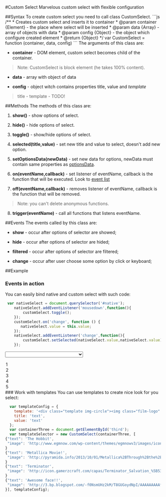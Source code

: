 #Custom Select
Marvelous custom select with flexible configuration
<div id="first"></div>
##Syntax
To create custom select you need to call class CustomSelect.
```js
  /**
   * Creates custom select and inserts it to container
   * @param container {Element} - the place where select will be inserted
   * @param data {Array} - array of objects with data
   * @param config {Object} - the object which configure created element
   * @return {Object}
   */
    var CustomSelect = function (container, data, config)
```
The arguments of this class are:

* **container** - DOM element, custom select becomes child of the container. 
> Note: CustomSelect is block element (he takes 100% content).
* **data**  - array with object of data

* **config** - object witch contains properties title, value  and *template*
> title -
> template - TODO!

##Methods
The methods of this class are:

1. **show()** - show options of select.

2. **hide()** - hide options of select.

3. **toggle()** - show/hide options of select.

4. **selected(title,value)** - set new title and value to select, doesn't add new option.

5. **setOptionsData(newData)** - set new data for options, newData must contain same properties as [optionsData](#syntax).
 
6. **on(eventName,callback)** - set listener of eventName, callback is the function that will be executed. Look to [event list](#events)

7. **off(eventName,callback)** - removes listener of eventName, callback is the function that will be removed.
>Note: you can't delete anonymous functions.

8. **trigger(eventName)** - call all functions that listens eventName.

##Events
The events called by this class are:

* **show** - occur after options of selector are showed;

* **hide** - occur after options of selector are hided;

* **filtered** - occur after options of selector are filtered;

* **change** - occur after user choose some option by click or keyboard;

##Example
### Events in action
You can easily bind native and custom select with such code:
```js
 var nativeSelect = document.querySelector('#native');
    nativeSelect.addEventListener('mousedown',function(){
        customSelect.toggle();
    });
    customSelect.on('change', function () {
       nativeSelect.value = this.value;
    });
    nativeSelect.addEventListener('change',function(){
        customSelect.setSelected(nativeSelect.value,nativeSelect.value);
    });
```

<label><select style="width: 50%" id="native">
<option>1</option>
<option>2</option>
<option>3</option>
<option>4</option>
<option>5</option>
</select></label>
<div id="second"></div>
### Work with templates
You can use templates to create nice look for you select:

```js
  var templateConfig = {
    template: '<div class="template img-circle"><img class="film-logo" src="{{image}}"><div class="text">{{text}}</div></div>',
    title: 'text',
    value: 'text'
  };
  var containerThree = document.getElementById('third');
  var templateSelector = new CustomSelect(containerThree, [
{"text": 'The Hobbit',
 "image": 'http://www.egmnow.com/wp-content/themes/egmnowv3/images/icons/renobadgeicon/The-Hobbit-An-Unexpected-Journey.png'
}
{"text": 'Metallica Movie!',
 "image": 'http://pyramida.info/2013/10/01/Metallica%2BThrough%2Bthe%2BNever%2BHD%2B%2BPNG.png'
}
{"text": 'Terminator',
 "image": 'http://icon.gamerzcraft.com/capas/Terminator_Salvation_%5B530-51-1202609%5D.png'
}
{"text": 'Awesome face!!',
 "image": 'http://3.bp.blogspot.com/-f0NsmUHz2kM/T8GUGoydNpI/AAAAAAAAAfg/KnEkgnFPzpc/s1600/smiley.png'
}], templateConfig);
```
  <div id="third">
  </div>
<link rel="stylesheet" href="../css/custom_select.css" type="text/css">
<link rel="stylesheet" href="../css/template.css" type="text/css">
<link rel="stylesheet" href="../css/nice_aqua_select.css" type="text/css">
<script src="../../library/helper.js"></script>
<script src="../../library/event_machine.js"></script>
<script src="../js/custom_select.js"></script>
<script src="../js/main.js"></script>
